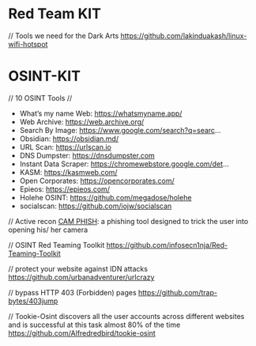 # Red Team KIT
// Tools we need for the Dark Arts
https://github.com/lakinduakash/linux-wifi-hotspot



# OSINT-KIT

// 10 OSINT Tools //
* What’s my name Web:  https://whatsmyname.app/
* Web Archive:  https://web.archive.org/
* Search By Image:  https://www.google.com/search?q=searc...
* Obsidian:  https://obsidian.md/
* URL Scan:  https://urlscan.io
* DNS Dumpster:  https://dnsdumpster.com
* Instant Data Scraper:  https://chromewebstore.google.com/det...
* KASM:  https://kasmweb.com/
* Open Corporates:  https://opencorporates.com/
* Epieos:  https://epieos.com/
* Holehe OSINT: https://github.com/megadose/holehe
* socialscan: https://github.com/iojw/socialscan

// Active recon
[CAM PHISH](https://github.com/techchipnet/CamPhish?tab=readme-ov-file): a phishing tool designed to trick the user into opening his/ her camera

// OSINT Red Teaming Toolkit 
https://github.com/infosecn1nja/Red-Teaming-Toolkit

// protect your website against IDN attacks
https://github.com/urbanadventurer/urlcrazy

// bypass HTTP 403 (Forbidden) pages
https://github.com/trap-bytes/403jump

// Tookie-Osint discovers all the user accounts across different websites and is successful at this task almost 80% of the time
https://github.com/Alfredredbird/tookie-osint
